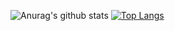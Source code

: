 ![Anurag's github stats](https://github-readme-stats.vercel.app/api?username=North409&show_icons=true&theme=prussian)
[![Top Langs](https://github-readme-stats.vercel.app/api/top-langs/?username=test&layout=compact&theme=prussian)](https://github.com/anuraghazra/github-readme-stats)
